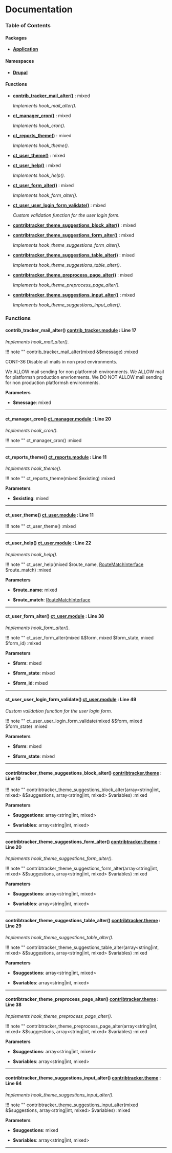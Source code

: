 # Documentation




### Table of Contents

#### Packages
- **[Application](./packages/Application.md)**

#### Namespaces
- **[Drupal](./namespaces/drupal.md)**









#### Functions
- **[contrib_tracker_mail_alter()](./namespaces/default.md#contrib_tracker_mail_alter)**
           : mixed

  *Implements hook_mail_alter().*

- **[ct_manager_cron()](./namespaces/default.md#ct_manager_cron)**
           : mixed

  *Implements hook_cron().*

- **[ct_reports_theme()](./namespaces/default.md#ct_reports_theme)**
           : mixed

  *Implements hook_theme().*

- **[ct_user_theme()](./namespaces/default.md#ct_user_theme)**
           : mixed

- **[ct_user_help()](./namespaces/default.md#ct_user_help)**
           : mixed

  *Implements hook_help().*

- **[ct_user_form_alter()](./namespaces/default.md#ct_user_form_alter)**
           : mixed

  *Implements hook_form_alter().*

- **[ct_user_user_login_form_validate()](./namespaces/default.md#ct_user_user_login_form_validate)**
           : mixed

  *Custom validation function for the user login form.*

- **[contribtracker_theme_suggestions_block_alter()](./namespaces/default.md#contribtracker_theme_suggestions_block_alter)**
           : mixed

- **[contribtracker_theme_suggestions_form_alter()](./namespaces/default.md#contribtracker_theme_suggestions_form_alter)**
           : mixed

  *Implements hook_theme_suggestions_form_alter().*

- **[contribtracker_theme_suggestions_table_alter()](./namespaces/default.md#contribtracker_theme_suggestions_table_alter)**
           : mixed

  *Implements hook_theme_suggestions_table_alter().*

- **[contribtracker_theme_preprocess_page_alter()](./namespaces/default.md#contribtracker_theme_preprocess_page_alter)**
           : mixed

  *Implements hook_theme_preprocess_page_alter().*

- **[contribtracker_theme_suggestions_input_alter()](./namespaces/default.md#contribtracker_theme_suggestions_input_alter)**
           : mixed

  *Implements hook_theme_suggestions_input_alter().*





### Functions

#### contrib_tracker_mail_alter() [contrib_tracker.module](./files/web-modules-custom-contrib-tracker-contrib-tracker.md) : Line 17


*Implements hook_mail_alter().*


!!! note ""
    contrib_tracker_mail_alter(mixed  &$message) :mixed

CONT-36 Disable all mails in non prod environments.

We ALLOW mail sending for non platformsh environments.
We ALLOW mail for platformsh production envrionments.
We DO NOT ALLOW mail sending for non production platformsh environments.

**Parameters**

- **$message**: mixed
    





---
#### ct_manager_cron() [ct_manager.module](./files/web-modules-custom-ct-manager-ct-manager.md) : Line 20


*Implements hook_cron().*


!!! note ""
    ct_manager_cron() :mixed







---
#### ct_reports_theme() [ct_reports.module](./files/web-modules-custom-ct-reports-ct-reports.md) : Line 11


*Implements hook_theme().*


!!! note ""
    ct_reports_theme(mixed $existing) :mixed


**Parameters**

- **$existing**: mixed
    





---
#### ct_user_theme() [ct_user.module](./files/web-modules-custom-ct-user-ct-user.md) : Line 11




!!! note ""
    ct_user_theme() :mixed







---
#### ct_user_help() [ct_user.module](./files/web-modules-custom-ct-user-ct-user.md) : Line 22


*Implements hook_help().*


!!! note ""
    ct_user_help(mixed $route_name, [RouteMatchInterface](# "\Drupal\Core\Routing\RouteMatchInterface") $route_match) :mixed


**Parameters**

- **$route_name**: mixed
    
- **$route_match**: [RouteMatchInterface](# "\Drupal\Core\Routing\RouteMatchInterface")
    





---
#### ct_user_form_alter() [ct_user.module](./files/web-modules-custom-ct-user-ct-user.md) : Line 38


*Implements hook_form_alter().*


!!! note ""
    ct_user_form_alter(mixed  &$form, mixed $form_state, mixed $form_id) :mixed


**Parameters**

- **$form**: mixed
    
- **$form_state**: mixed
    
- **$form_id**: mixed
    





---
#### ct_user_user_login_form_validate() [ct_user.module](./files/web-modules-custom-ct-user-ct-user.md) : Line 49


*Custom validation function for the user login form.*


!!! note ""
    ct_user_user_login_form_validate(mixed  &$form, mixed $form_state) :mixed


**Parameters**

- **$form**: mixed
    
- **$form_state**: mixed
    





---
#### contribtracker_theme_suggestions_block_alter() [contribtracker.theme](./files/web-themes-custom-contribtracker-contribtracker.md) : Line 10




!!! note ""
    contribtracker_theme_suggestions_block_alter(array&lt;string|int, mixed&gt;  &$suggestions, array&lt;string|int, mixed&gt; $variables) :mixed


**Parameters**

- **$suggestions**: array&lt;string|int, mixed&gt;
    
- **$variables**: array&lt;string|int, mixed&gt;
    





---
#### contribtracker_theme_suggestions_form_alter() [contribtracker.theme](./files/web-themes-custom-contribtracker-contribtracker.md) : Line 20


*Implements hook_theme_suggestions_form_alter().*


!!! note ""
    contribtracker_theme_suggestions_form_alter(array&lt;string|int, mixed&gt;  &$suggestions, array&lt;string|int, mixed&gt; $variables) :mixed


**Parameters**

- **$suggestions**: array&lt;string|int, mixed&gt;
    
- **$variables**: array&lt;string|int, mixed&gt;
    





---
#### contribtracker_theme_suggestions_table_alter() [contribtracker.theme](./files/web-themes-custom-contribtracker-contribtracker.md) : Line 29


*Implements hook_theme_suggestions_table_alter().*


!!! note ""
    contribtracker_theme_suggestions_table_alter(array&lt;string|int, mixed&gt;  &$suggestions, array&lt;string|int, mixed&gt; $variables) :mixed


**Parameters**

- **$suggestions**: array&lt;string|int, mixed&gt;
    
- **$variables**: array&lt;string|int, mixed&gt;
    





---
#### contribtracker_theme_preprocess_page_alter() [contribtracker.theme](./files/web-themes-custom-contribtracker-contribtracker.md) : Line 38


*Implements hook_theme_preprocess_page_alter().*


!!! note ""
    contribtracker_theme_preprocess_page_alter(array&lt;string|int, mixed&gt;  &$suggestions, array&lt;string|int, mixed&gt; $variables) :mixed


**Parameters**

- **$suggestions**: array&lt;string|int, mixed&gt;
    
- **$variables**: array&lt;string|int, mixed&gt;
    





---
#### contribtracker_theme_suggestions_input_alter() [contribtracker.theme](./files/web-themes-custom-contribtracker-contribtracker.md) : Line 64


*Implements hook_theme_suggestions_input_alter().*


!!! note ""
    contribtracker_theme_suggestions_input_alter(mixed  &$suggestions, array&lt;string|int, mixed&gt; $variables) :mixed


**Parameters**

- **$suggestions**: mixed
    
- **$variables**: array&lt;string|int, mixed&gt;
    





---

